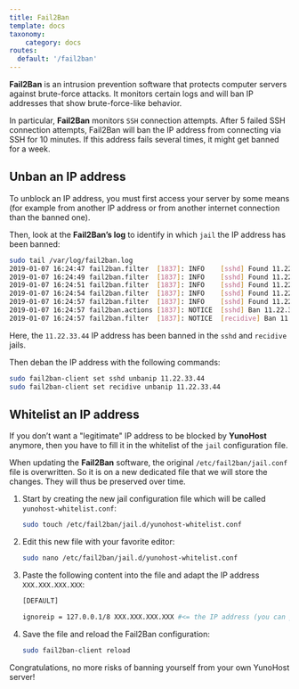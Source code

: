 ```yaml
---
title: Fail2Ban
template: docs
taxonomy:
    category: docs
routes:
  default: '/fail2ban'
---
```


**Fail2Ban** is an intrusion prevention software that protects computer servers against brute-force attacks. It monitors certain logs and will ban IP addresses that show brute-force-like behavior.

In particular, **Fail2Ban** monitors `SSH` connection attempts. After 5 failed SSH connection attempts, Fail2Ban will ban the IP address from connecting via SSH for 10 minutes. If this address fails several times, it might get banned for a week.

## Unban an IP address

To unblock an IP address, you must first access your server by some means (for example from another IP address or from another internet connection than the banned one).

Then, look at the **Fail2Ban’s log** to identify in which `jail` the IP address has been banned:

```bash
sudo tail /var/log/fail2ban.log
2019-01-07 16:24:47 fail2ban.filter  [1837]: INFO    [sshd] Found 11.22.33.44
2019-01-07 16:24:49 fail2ban.filter  [1837]: INFO    [sshd] Found 11.22.33.44
2019-01-07 16:24:51 fail2ban.filter  [1837]: INFO    [sshd] Found 11.22.33.44
2019-01-07 16:24:54 fail2ban.filter  [1837]: INFO    [sshd] Found 11.22.33.44
2019-01-07 16:24:57 fail2ban.filter  [1837]: INFO    [sshd] Found 11.22.33.44
2019-01-07 16:24:57 fail2ban.actions [1837]: NOTICE  [sshd] Ban 11.22.33.44
2019-01-07 16:24:57 fail2ban.filter  [1837]: NOTICE  [recidive] Ban 11.22.33.44
```

Here, the `11.22.33.44` IP address has been banned in the `sshd` and `recidive` jails.

Then deban the IP address with the following commands:

```bash
sudo fail2ban-client set sshd unbanip 11.22.33.44
sudo fail2ban-client set recidive unbanip 11.22.33.44
```

## Whitelist an IP address

If you don’t want a "legitimate" IP address to be blocked by **YunoHost** anymore, then you have to fill it in the whitelist of the `jail` configuration file.

When updating the **Fail2Ban** software, the original `/etc/fail2ban/jail.conf` file is overwritten. So it is on a new dedicated file that we will store the changes. They will thus be preserved over time.

1. Start by creating the new jail configuration file which will be called `yunohost-whitelist.conf`:

    ```bash
    sudo touch /etc/fail2ban/jail.d/yunohost-whitelist.conf
    ```

2. Edit this new file with your favorite editor:

    ```bash
    sudo nano /etc/fail2ban/jail.d/yunohost-whitelist.conf
    ```

3. Paste the following content into the file and adapt the IP address `XXX.XXX.XXX.XXX`:

    ```bash
    [DEFAULT]

    ignoreip = 127.0.0.1/8 XXX.XXX.XXX.XXX #<= the IP address (you can put more than one, separated by a space) that you want to whitelist
    ```

4. Save the file and reload the Fail2Ban configuration:

    ```bash
    sudo fail2ban-client reload
    ```

Congratulations, no more risks of banning yourself from your own YunoHost server!
